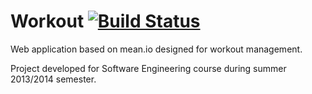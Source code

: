 Workout [![Build Status](https://travis-ci.org/ComputerScienceStudents/Workout.svg?branch=master)](https://travis-ci.org/ComputerScienceStudents/Workout)
======

Web application based on mean.io designed for workout management.

Project developed for Software Engineering course during summer 2013/2014 semester.
